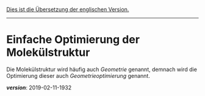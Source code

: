 [Dies ist die Übersetzung der englischen Version.](mol_struc_en.md)

---

# Einfache Optimierung der Molekülstruktur

Die Molekülstruktur wird häufig auch *Geometrie* genannt,
demnach wird die Optimierung dieser auch *Geometrieoptimierung* genannt.





___version___: 2019-02-11-1932
